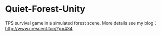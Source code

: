 # Quiet-Forest-Unity
TPS survival game in a simulated forest scene.
More details see my blog：http://www.crescent.fun/?p=434
